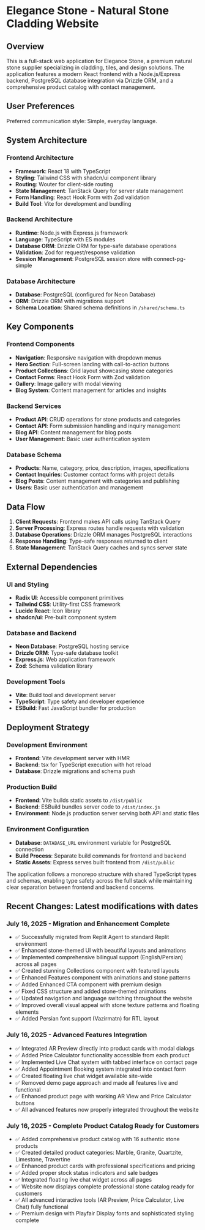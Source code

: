 # Elegance Stone - Natural Stone Cladding Website

## Overview

This is a full-stack web application for Elegance Stone, a premium natural stone supplier specializing in cladding, tiles, and design solutions. The application features a modern React frontend with a Node.js/Express backend, PostgreSQL database integration via Drizzle ORM, and a comprehensive product catalog with contact management.

## User Preferences

Preferred communication style: Simple, everyday language.

## System Architecture

### Frontend Architecture
- **Framework**: React 18 with TypeScript
- **Styling**: Tailwind CSS with shadcn/ui component library
- **Routing**: Wouter for client-side routing
- **State Management**: TanStack Query for server state management
- **Form Handling**: React Hook Form with Zod validation
- **Build Tool**: Vite for development and bundling

### Backend Architecture
- **Runtime**: Node.js with Express.js framework
- **Language**: TypeScript with ES modules
- **Database ORM**: Drizzle ORM for type-safe database operations
- **Validation**: Zod for request/response validation
- **Session Management**: PostgreSQL session store with connect-pg-simple

### Database Architecture
- **Database**: PostgreSQL (configured for Neon Database)
- **ORM**: Drizzle ORM with migrations support
- **Schema Location**: Shared schema definitions in `/shared/schema.ts`

## Key Components

### Frontend Components
- **Navigation**: Responsive navigation with dropdown menus
- **Hero Section**: Full-screen landing with call-to-action buttons
- **Product Collections**: Grid layout showcasing stone categories
- **Contact Forms**: React Hook Form with Zod validation
- **Gallery**: Image gallery with modal viewing
- **Blog System**: Content management for articles and insights

### Backend Services
- **Product API**: CRUD operations for stone products and categories
- **Contact API**: Form submission handling and inquiry management
- **Blog API**: Content management for blog posts
- **User Management**: Basic user authentication system

### Database Schema
- **Products**: Name, category, price, description, images, specifications
- **Contact Inquiries**: Customer contact forms with project details
- **Blog Posts**: Content management with categories and publishing
- **Users**: Basic user authentication and management

## Data Flow

1. **Client Requests**: Frontend makes API calls using TanStack Query
2. **Server Processing**: Express routes handle requests with validation
3. **Database Operations**: Drizzle ORM manages PostgreSQL interactions
4. **Response Handling**: Type-safe responses returned to client
5. **State Management**: TanStack Query caches and syncs server state

## External Dependencies

### UI and Styling
- **Radix UI**: Accessible component primitives
- **Tailwind CSS**: Utility-first CSS framework
- **Lucide React**: Icon library
- **shadcn/ui**: Pre-built component system

### Database and Backend
- **Neon Database**: PostgreSQL hosting service
- **Drizzle ORM**: Type-safe database toolkit
- **Express.js**: Web application framework
- **Zod**: Schema validation library

### Development Tools
- **Vite**: Build tool and development server
- **TypeScript**: Type safety and developer experience
- **ESBuild**: Fast JavaScript bundler for production

## Deployment Strategy

### Development Environment
- **Frontend**: Vite development server with HMR
- **Backend**: tsx for TypeScript execution with hot reload
- **Database**: Drizzle migrations and schema push

### Production Build
- **Frontend**: Vite builds static assets to `/dist/public`
- **Backend**: ESBuild bundles server code to `/dist/index.js`
- **Environment**: Node.js production server serving both API and static files

### Environment Configuration
- **Database**: `DATABASE_URL` environment variable for PostgreSQL connection
- **Build Process**: Separate build commands for frontend and backend
- **Static Assets**: Express serves built frontend from `/dist/public`

The application follows a monorepo structure with shared TypeScript types and schemas, enabling type safety across the full stack while maintaining clear separation between frontend and backend concerns.

## Recent Changes: Latest modifications with dates

### July 16, 2025 - Migration and Enhancement Complete
- ✅ Successfully migrated from Replit Agent to standard Replit environment
- ✅ Enhanced stone-themed UI with beautiful layouts and animations
- ✅ Implemented comprehensive bilingual support (English/Persian) across all pages
- ✅ Created stunning Collections component with featured layouts
- ✅ Enhanced Features component with animations and stone patterns
- ✅ Added Enhanced CTA component with premium design
- ✅ Fixed CSS structure and added stone-themed animations
- ✅ Updated navigation and language switching throughout the website
- ✅ Improved overall visual appeal with stone texture patterns and floating elements
- ✅ Added Persian font support (Vazirmatn) for RTL layout

### July 16, 2025 - Advanced Features Integration
- ✅ Integrated AR Preview directly into product cards with modal dialogs
- ✅ Added Price Calculator functionality accessible from each product
- ✅ Implemented Live Chat system with tabbed interface on contact page
- ✅ Added Appointment Booking system integrated into contact form
- ✅ Created floating live chat widget available site-wide
- ✅ Removed demo page approach and made all features live and functional
- ✅ Enhanced product page with working AR View and Price Calculator buttons
- ✅ All advanced features now properly integrated throughout the website

### July 16, 2025 - Complete Product Catalog Ready for Customers
- ✅ Added comprehensive product catalog with 16 authentic stone products
- ✅ Created detailed product categories: Marble, Granite, Quartzite, Limestone, Travertine
- ✅ Enhanced product cards with professional specifications and pricing
- ✅ Added proper stock status indicators and sale badges
- ✅ Integrated floating live chat widget across all pages
- ✅ Website now displays complete professional stone catalog ready for customers
- ✅ All advanced interactive tools (AR Preview, Price Calculator, Live Chat) fully functional
- ✅ Premium design with Playfair Display fonts and sophisticated styling complete